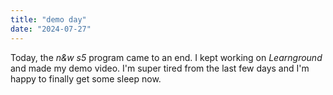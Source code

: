 ```yaml
---
title: "demo day"
date: "2024-07-27"
---
```


Today, the _n&w s5_ program came to an end. I kept working on _Learnground_ and made my demo video. I'm super tired from the last few days and I'm happy to finally get some sleep now.
